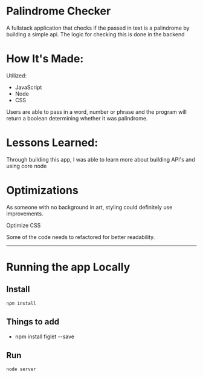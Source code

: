 # Palindrome Checker

<p> A fullstack application that checks if the passed in text is a palindrome by building a simple api. The logic for checking this is done in the backend </p>

<h1>How It's Made:</h1>
<p>Utilized: </p> 
    <ul> 
        <li>JavaScript</li>
        <li>Node</li>
        <li>CSS</li>
    </ul>

<p>Users are able to pass in a word, number or phrase and the program will return a boolean determining whether it was palindrome.<p/>

<h1>Lessons Learned:</h1>
<p>Through building this app, I was able to learn more about building API's and using core node</p>

<h1>Optimizations</h1>
<p>As someone with no background in art, styling could definitely use improvements.</p>
<p>Optimize CSS</p>
<p>Some of the code needs to refactored for better readability. </p>

---

# Running the app Locally

<h2> Install </h2>

`npm install`

<h2> Things to add </h2>

- npm install figlet --save

<h2> Run </h2>

`node server`
